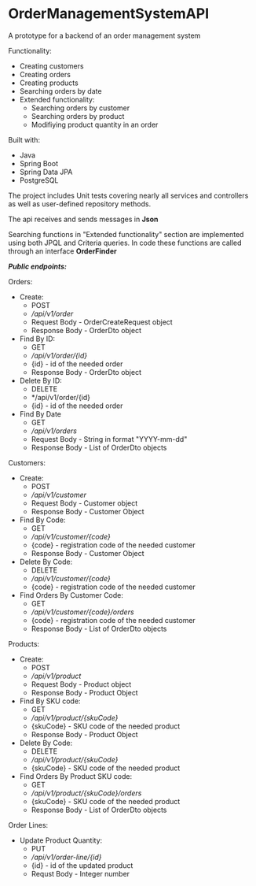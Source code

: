# OrderManagementSystemAPI
A prototype for a backend of an order management system

Functionality:
- Creating customers
- Creating orders
- Creating products
- Searching orders by date
- Extended functionality: 
  - Searching orders by customer
  - Searching orders by product
  - Modifiying product quantity in an order

Built with:
- Java
- Spring Boot
- Spring Data JPA
- PostgreSQL

The project includes Unit tests covering nearly all services and controllers as well as user-defined repository methods.

The api receives and sends messages in **Json**

Searching functions in "Extended functionality" section are implemented using both JPQL and Criteria queries. 
In code these functions are called through an interface **OrderFinder**

***Public endpoints:***

Orders:
  - Create:
    - POST
    - */api/v1/order*  
    - Request Body - OrderCreateRequest object
    - Response Body - OrderDto object
  - Find By ID: 
    - GET
    - */api/v1/order/{id}*
    - {id} - id of the needed order
    - Response Body - OrderDto object
  - Delete By ID:
    - DELETE
    - */api/v1/order/{id}
    - {id} - id of the needed order
  - Find By Date
    - GET
    - */api/v1/orders*
    - Request Body - String in format "YYYY-mm-dd"
    - Response Body - List of OrderDto objects

Customers:
  - Create:
    - POST
    - */api/v1/customer*
    - Request Body - Customer object
    - Response Body - Customer Object
  - Find By Code:
    - GET
    - */api/v1/customer/{code}*
    - {code} - registration code of the needed customer
    - Response Body - Customer Object
  - Delete By Code:
    - DELETE
    - */api/v1/customer/{code}*
    - {code} - registration code of the needed customer
  - Find Orders By Customer Code:
    - GET
    - */api/v1/customer/{code}/orders*
    - {code} - registration code of the needed customer
    - Response Body - List of OrderDto objects
    
Products:
  - Create:
    - POST
    - */api/v1/product*
    - Request Body - Product object
    - Response Body - Product Object
  - Find By SKU code:
    - GET
    - */api/v1/product/{skuCode}*
    - {skuCode} - SKU code of the needed product
    - Response Body - Product Object
  - Delete By Code:
    - DELETE
    - */api/v1/product/{skuCode}*
    - {skuCode} - SKU code of the needed product
 - Find Orders By Product SKU code:
    - GET
    - */api/v1/product/{skuCode}/orders*
    - {skuCode} - SKU code of the needed product
    - Response Body - List of OrderDto objects

Order Lines:
  - Update Product Quantity:
    - PUT
    - */api/v1/order-line/{id}*
    - {id} - id of the updated product
    - Requst Body - Integer number
